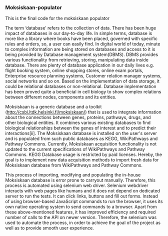 ### Moksiskaan-populator

This is the final code for the moksiskaan populator

The term ‘database’ refers to the collection of data. There has been huge impact of databases in our day-to-day life. In simple terms, database is more like a library where books have been placed, governed with specific rules and orders, so, a user can easily find. In digital world of today, minute to complex information are being stored on databases and access to it is being provided by Database management system(DBMS).  DBMS provides various functionality from retrieving, storing, manipulating data inside database. There are plenty of database application in our daily lives e.g. flight booking system, online shopping stores, online exam portals, Enterprise resource planning systems, Customer relation manager systems, social networks and so on. Based on the implementation of data storage, it could be relational databases or non-relational. Database implementation has been proved quite a beneficial in cell biology to show complex relations between different nodes, components and its entities.

Moksiskaan is a generic database and a toolkit (http://csbi.ltdk.helsinki.fi/moksiskaan/) that is used to integrate information about the connections between genes, proteins, pathways, drugs, and other biological entities. It combines various existing databases to find biological relationships between the genes of interest and to predict their interactions[ii]. The Moksiskaan database is installed on the user's server and is populated from such public databases as KEGG, WikiPathways and Pathway Commons. Currently, Moksiskaan acquisition functionality is not updated to the current specifications of WikiPathways and Pathway Commons. KEGG Database usage is restricted by paid licenses. Hereby, the goal is to implement new data acquisition methods to import fresh data for Moksiskaan database from WikiPathways and Pathway Commons.

This process of importing, modifying and populating the in-house Moksiskaan database is error prone to carryout manually. Therefore, this process is automated using selenium web driver. Selenium webdriver interacts with web pages like humans and it does not depend on dedicated server to run the tests. It can click links, buttons and fill out forms. Instead of using browser-based JavaScript commands to run the browser, it uses its own native operating system to send commands to a browser. Apart from these above-mentioned features, it has improved efficiency and required number of calls to the API on newer version. Therefore, the selenium was used to automate the process, in order to achieve the goal of the project as well as to provide smooth user experience.

